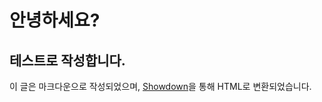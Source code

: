 # 안녕하세요?

## 테스트로 작성합니다.

이 글은 마크다운으로 작성되었으며, [Showdown](https://github.com/showdownjs/showdown)을 통해 HTML로 변환되었습니다.
